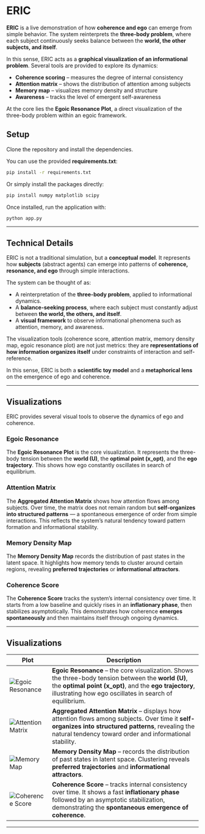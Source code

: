 # ERIC

**ERIC** is a live demonstration of how **coherence and ego** can emerge from simple behavior.
The system reinterprets the **three-body problem**, where each subject continuously seeks balance between the **world, the other subjects, and itself**.

In this sense, ERIC acts as a **graphical visualization of an informational problem**.
Several tools are provided to explore its dynamics:

* **Coherence scoring** – measures the degree of internal consistency
* **Attention matrix** – shows the distribution of attention among subjects
* **Memory map** – visualizes memory density and structure
* **Awareness** – tracks the level of emergent self-awareness

At the core lies the **Egoic Resonance Plot**, a direct visualization of the three-body problem within an egoic framework.

## Setup

Clone the repository and install the dependencies.

You can use the provided **requirements.txt**:

```bash
pip install -r requirements.txt
```

Or simply install the packages directly:

```bash
pip install numpy matplotlib scipy
```

Once installed, run the application with:

```bash
python app.py
```

---

## Technical Details

ERIC is not a traditional simulation, but a **conceptual model**.
It represents how **subjects** (abstract agents) can emerge into patterns of **coherence, resonance, and ego** through simple interactions.

The system can be thought of as:

* A reinterpretation of the **three-body problem**, applied to informational dynamics.
* A **balance-seeking process**, where each subject must constantly adjust between **the world, the others, and itself**.
* A **visual framework** to observe informational phenomena such as attention, memory, and awareness.

The visualization tools (coherence score, attention matrix, memory density map, egoic resonance plot) are not just metrics: they are **representations of how information organizes itself** under constraints of interaction and self-reference.

In this sense, ERIC is both a **scientific toy model** and a **metaphorical lens** on the emergence of ego and coherence.

---

## Visualizations

ERIC provides several visual tools to observe the dynamics of ego and coherence.

### Egoic Resonance

The **Egoic Resonance Plot** is the core visualization.
It represents the three-body tension between the **world (U)**, the **optimal point (x\_opt)**, and the **ego trajectory**.
This shows how ego constantly oscillates in search of equilibrium.

### Attention Matrix

The **Aggregated Attention Matrix** shows how attention flows among subjects.
Over time, the matrix does not remain random but **self-organizes into structured patterns** — a spontaneous emergence of order from simple interactions.
This reflects the system’s natural tendency toward pattern formation and informational stability.

### Memory Density Map

The **Memory Density Map** records the distribution of past states in the latent space.
It highlights how memory tends to cluster around certain regions, revealing **preferred trajectories** or **informational attractors**.

### Coherence Score

The **Coherence Score** tracks the system’s internal consistency over time.
It starts from a low baseline and quickly rises in an **inflationary phase**, then stabilizes asymptotically.
This demonstrates how coherence **emerges spontaneously** and then maintains itself through ongoing dynamics.

---

## Visualizations

| Plot                                               | Description                                                                                                                                                                                                                 |
| -------------------------------------------------- | --------------------------------------------------------------------------------------------------------------------------------------------------------------------------------------------------------------------------- |
| ![Egoic Resonance](./images/egoic_resonance.png)   | **Egoic Resonance** – the core visualization. Shows the three-body tension between the **world (U)**, the **optimal point (x\_opt)**, and the **ego trajectory**, illustrating how ego oscillates in search of equilibrium. |
| ![Attention Matrix](./images/attention_matrix.png) | **Aggregated Attention Matrix** – displays how attention flows among subjects. Over time it **self-organizes into structured patterns**, revealing the natural tendency toward order and informational stability.           |
| ![Memory Map](./images/memory_map.png)             | **Memory Density Map** – records the distribution of past states in latent space. Clustering reveals **preferred trajectories** and **informational attractors**.                                                           |
| ![Coherence Score](./images/coherence_score.png)   | **Coherence Score** – tracks internal consistency over time. It shows a fast **inflationary phase** followed by an asymptotic stabilization, demonstrating the **spontaneous emergence of coherence**.                      |

---
